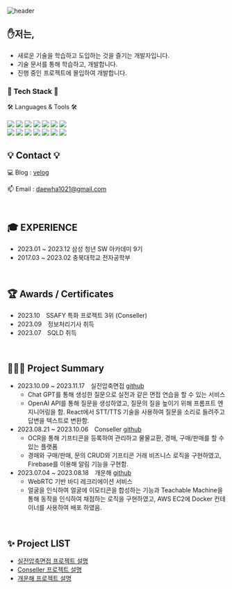![header](https://capsule-render.vercel.app/api?type=waving&color=auto&height=300&section=header&text=daehwa's%20Github&fontSize=80)

## ✋저는,

- 새로운 기술을 학습하고 도입하는 것을 즐기는 개발자입니다.
- 기술 문서를 통해 학습하고, 개발합니다.
- 진행 중인 프로젝트에 몰입하여 개발합니다.


### 📖 Tech Stack 📖
🛠 Languages & Tools 🛠 <br/><br/>
<img src="https://img.shields.io/badge/Spring%20Boot-green.svg?style=flat&logo=Spring%20Boot&logoColor=white"> 
<img src="https://img.shields.io/badge/hibernate-59666C.svg?style=flat&logo=hibernate&logoColor=white">
<img src="https://img.shields.io/badge/C++-00599C.svg?style=flat&logo=cplusplus&logoColor=white">
<img src="https://img.shields.io/badge/Java-4479A1.svg?style=flat">
<img src="https://img.shields.io/badge/OpenCV-5C3EE8.svg?style=flat&logo=opencv&logoColor=white"> 
<img src="https://img.shields.io/badge/React-61DAFB.svg?style=flat&logo=react&logoColor=white">
<img src="https://img.shields.io/badge/JavaScript-F7DF1E.svg?style=flat&logo=javascript&logoColor=white">
<br/>
<img src="https://img.shields.io/badge/MySQL-4479A1.svg?style=flat&logo=mysql&logoColor=white"> 
<img src="https://img.shields.io/badge/Redis-DC382D.svg?style=flat&logo=redis&logoColor=white"> 
<img src="https://img.shields.io/badge/Python-3776AB.svg?style=flat&logo=python&logoColor=white">
<img src="https://img.shields.io/badge/FastAPI-009688.svg?style=flat&logo=fastapi&logoColor=white">
<img src="https://img.shields.io/badge/Docker-2496ED.svg?style=flat&logo=docker&logoColor=white">
<img src="https://img.shields.io/badge/git-F05032.svg?style=flat&logo=git&logoColor=white">
<img src="https://img.shields.io/badge/jira-0052CC.svg?style=flat&logo=jirasoftware&logoColor=white">
<br/>

## 💡 Contact 💡

💻 Blog : [velog](https://velog.io/@mantaray)

📫 Email : daewha1021@gmail.com

<br/>

## 🎓 EXPERIENCE

- 2023.01 ~ 2023.12 삼성 청년 SW 아카데미 9기
- 2017.03 ~ 2023.02 충북대학교 전자공학부

<br/>

## 🏆 Awards / Certificates

- 2023.10　SSAFY 특화 프로젝트 3위 (Conseller)
- 2023.09　정보처리기사 취득
- 2023.07　SQLD 취득

<br/>

## 👨🏻‍💻 Project Summary

- 2023.10.09 ~ 2023.11.17　실전압축면접 [github](https://github.com/daehwa-park/SilApMyeon)
    - Chat GPT를 통해 생성한 질문으로 실전과 같은 면접 연습을 할 수 있는 서비스
    - OpenAI API를 통해 질문을 생성하였고, 질문의 질을 높이기 위해 프롬프트 엔지니어링을 함. React에서 STT/TTS 기술을 사용하여 질문을 소리로 들려주고 답변을 텍스트로 변환함.
- 2023.08.21 ~ 2023.10.06　Conseller [github](https://github.com/daehwa-park/Conseller)
    - OCR을 통해 기프티콘을 등록하여 관리하고 물물교환, 경매, 구매/판매를 할 수 있는 플랫폼
    - 경매와 구매/판매, 문의 CRUD와 기프티콘 거래 비즈니스 로직을 구현하였고, Firebase를 이용해 알림 기능을 구현함.
- 2023.07.04 ~ 2023.08.18　개운해 [github](https://github.com/daehwa-park/GaeWoonHae)
    - WebRTC 기반 바디 레크리에이션 서비스
    - 얼굴을 인식하여 얼굴에 이모티콘을 합성하는 기능과 Teachable Machine을 통해 동작을 인식하여 채점하는 로직을 구현하였고, AWS EC2에 Docker 컨테이너를 사용하여 배포 하였음.

<br/>

## ✨ Project LIST
- [실전압축면접 프로젝트 설명](https://marsh-engineer-80a.notion.site/d4cc549778e94cd995199a0a6c4644cf?pvs=4)
- [Conseller 프로젝트 설명](https://marsh-engineer-80a.notion.site/Conseller-c8e76d75e38a4ebf95618b43c34ca254?pvs=4)
- [개운해 프로젝트 설명](https://marsh-engineer-80a.notion.site/GaeWoonHae-f5cbb1beec3640f0bf7af04a71c1c56f?pvs=4)
